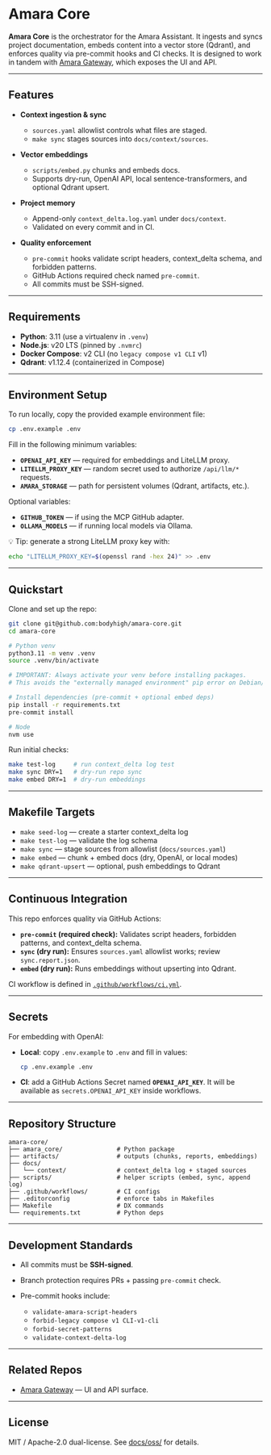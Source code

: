 # Amara Core

**Amara Core** is the orchestrator for the Amara Assistant. It ingests and syncs project documentation, embeds content into a vector store (Qdrant), and enforces quality via pre-commit hooks and CI checks. It is designed to work in tandem with [Amara Gateway](https://github.com/bodyhigh/amara-gateway), which exposes the UI and API.

---

## Features

- **Context ingestion & sync**

  - `sources.yaml` allowlist controls what files are staged.
  - `make sync` stages sources into `docs/context/sources`.

- **Vector embeddings**

  - `scripts/embed.py` chunks and embeds docs.
  - Supports dry-run, OpenAI API, local sentence-transformers, and optional Qdrant upsert.

- **Project memory**

  - Append-only `context_delta.log.yaml` under `docs/context`.
  - Validated on every commit and in CI.

- **Quality enforcement**
  - `pre-commit` hooks validate script headers, context_delta schema, and forbidden patterns.
  - GitHub Actions required check named `pre-commit`.
  - All commits must be SSH-signed.

---

## Requirements

- **Python**: 3.11 (use a virtualenv in `.venv`)
- **Node.js**: v20 LTS (pinned by `.nvmrc`)
- **Docker Compose**: v2 CLI (no `legacy compose v1 CLI` v1)
- **Qdrant**: v1.12.4 (containerized in Compose)

---

## Environment Setup

To run locally, copy the provided example environment file:

```bash
cp .env.example .env
```

Fill in the following minimum variables:

- **`OPENAI_API_KEY`** — required for embeddings and LiteLLM proxy.
- **`LITELLM_PROXY_KEY`** — random secret used to authorize `/api/llm/*` requests.
- **`AMARA_STORAGE`** — path for persistent volumes (Qdrant, artifacts, etc.).

Optional variables:

- **`GITHUB_TOKEN`** — if using the MCP GitHub adapter.
- **`OLLAMA_MODELS`** — if running local models via Ollama.

💡 Tip: generate a strong LiteLLM proxy key with:

```bash
echo "LITELLM_PROXY_KEY=$(openssl rand -hex 24)" >> .env
```

---

## Quickstart

Clone and set up the repo:

```bash
git clone git@github.com:bodyhigh/amara-core.git
cd amara-core

# Python venv
python3.11 -m venv .venv
source .venv/bin/activate

# IMPORTANT: Always activate your venv before installing packages.
# This avoids the "externally managed environment" pip error on Debian/Ubuntu.

# Install dependencies (pre-commit + optional embed deps)
pip install -r requirements.txt
pre-commit install

# Node
nvm use
```

Run initial checks:

```bash
make test-log     # run context_delta log test
make sync DRY=1   # dry-run repo sync
make embed DRY=1  # dry-run embeddings
```

---

## Makefile Targets

- `make seed-log` — create a starter context_delta log
- `make test-log` — validate the log schema
- `make sync` — stage sources from allowlist (`docs/sources.yaml`)
- `make embed` — chunk + embed docs (dry, OpenAI, or local modes)
- `make qdrant-upsert` — optional, push embeddings to Qdrant

---

## Continuous Integration

This repo enforces quality via GitHub Actions:

- **`pre-commit` (required check):** Validates script headers, forbidden patterns, and context_delta schema.
- **`sync` (dry run):** Ensures `sources.yaml` allowlist works; review `sync.report.json`.
- **`embed` (dry run):** Runs embeddings without upserting into Qdrant.

CI workflow is defined in [`.github/workflows/ci.yml`](.github/workflows/ci.yml).

---

## Secrets

For embedding with OpenAI:

- **Local**: copy `.env.example` to `.env` and fill in values:

  ```bash
  cp .env.example .env
  ```

- **CI**: add a GitHub Actions Secret named **`OPENAI_API_KEY`**.
  It will be available as `secrets.OPENAI_API_KEY` inside workflows.

---

## Repository Structure

```
amara-core/
├── amara_core/               # Python package
├── artifacts/                # outputs (chunks, reports, embeddings)
├── docs/
│   └── context/              # context_delta log + staged sources
├── scripts/                  # helper scripts (embed, sync, append log)
├── .github/workflows/        # CI configs
├── .editorconfig             # enforce tabs in Makefiles
├── Makefile                  # DX commands
└── requirements.txt          # Python deps
```

---

## Development Standards

- All commits must be **SSH-signed**.
- Branch protection requires PRs + passing `pre-commit` check.
- Pre-commit hooks include:

  - `validate-amara-script-headers`
  - `forbid-legacy compose v1 CLI-v1-cli`
  - `forbid-secret-patterns`
  - `validate-context-delta-log`

---

## Related Repos

- [Amara Gateway](https://github.com/bodyhigh/amara-gateway) — UI and API surface.

---

## License

MIT / Apache-2.0 dual-license. See [docs/oss/](docs/oss) for details.
